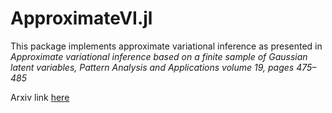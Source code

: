 # ApproximateVI.jl

This package implements approximate variational inference as presented in
*Approximate variational inference based on a finite sample of Gaussian latent variables,
Pattern Analysis and Applications volume 19, pages 475–485*

Arxiv link [here](https://arxiv.org/pdf/1906.04507.pdf)
